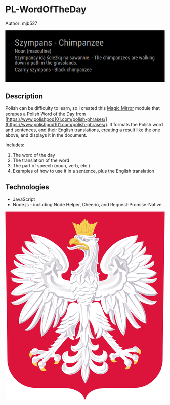# PL-WordOfTheDay

Author: mjb527

![Example of Result](/img/Word-of-the-Day-Example.png)

## Description

Polish can be difficulty to learn, so I created this [Magic Mirror](https://github.com/MichMich/MagicMirror) module that scrapes a Polish Word of the Day from [https://www.polishpod101.com/polish-phrases/](https://www.polishpod101.com/polish-phrases/). It formats the Polish word and sentences, and their English translations, creating a result like the one above, and displays it in the document.

Includes:
1. The word of the day
2. The translation of the word
3. The part of speech (noun, verb, etc.)
4. Examples of how to use it in a sentence, plus the English translation

## Technologies

* JavaScript
* Node.js - including Node Helper, Cheerio, and Request-Promise-Native

![Polish Eagle](/img/polish-eagle.png)
